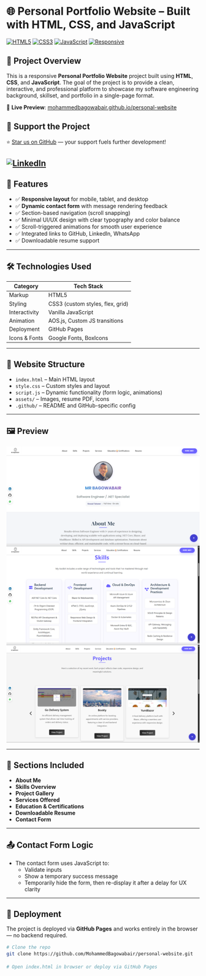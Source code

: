 # 🌐 Personal Portfolio Website – Built with HTML, CSS, and JavaScript  

[![HTML5](https://img.shields.io/badge/HTML5-Markup-orange?style=for-the-badge&logo=html5)](https://developer.mozilla.org/en-US/docs/Web/HTML)
[![CSS3](https://img.shields.io/badge/CSS3-Styling-blue?style=for-the-badge&logo=css3)](https://developer.mozilla.org/en-US/docs/Web/CSS)
[![JavaScript](https://img.shields.io/badge/JavaScript-Interactivity-yellow?style=for-the-badge&logo=javascript)](https://developer.mozilla.org/en-US/docs/Web/JavaScript)
[![Responsive](https://img.shields.io/badge/Responsive-Design-critical?style=for-the-badge&logo=webcomponents)]()


## 📘 Project Overview

This is a responsive **Personal Portfolio Website** project built using **HTML**, **CSS**, and **JavaScript**. The goal of the project is to provide a clean, interactive, and professional platform to showcase my software engineering background, skillset, and portfolio in a single-page format.

🔗 **Live Preview**: [mohammedbagowabair.github.io/personal-website](https://mohammedbagowabair.github.io/personal-website/)

## 🌟 Support the Project

⭐ [Star us on GitHub](https://github.com/MohammedBagowabair/personal-website) — your support fuels further development!

[![LinkedIn](https://img.shields.io/badge/-Connect%20on%20LinkedIn-blue?style=flat-square&logo=linkedin)](https://www.linkedin.com/in/mohammed-bagowabair-77a0a72aa)
---

## 🧩 Features

- ✅ **Responsive layout** for mobile, tablet, and desktop
- ✅ **Dynamic contact form** with message rendering feedback
- ✅ Section-based navigation (scroll snapping)
- ✅ Minimal UI/UX design with clear typography and color balance
- ✅ Scroll-triggered animations for smooth user experience
- ✅ Integrated links to GitHub, LinkedIn, WhatsApp
- ✅ Downloadable resume support

---

## 🛠️ Technologies Used

| Category        | Tech Stack                         |
|----------------|------------------------------------|
| Markup         | HTML5                              |
| Styling        | CSS3 (custom styles, flex, grid)   |
| Interactivity  | Vanilla JavaScript                 |
| Animation      | AOS.js, Custom JS transitions      |
| Deployment     | GitHub Pages                       |
| Icons & Fonts  | Google Fonts, BoxIcons             |

---

## 📂 Website Structure

- `index.html` – Main HTML layout
- `style.css` – Custom styles and layout
- `script.js` – Dynamic functionality (form logic, animations)
- `assets/` – Images, resume PDF, icons
- `.github/` – README and GitHub-specific config

---

## 🖼️ Preview


![Portfolio Screenshot](https://github.com/MohammedBagowabair/personal-website/blob/8397c60fd68fc21cee2bffd4961a6c12588bfc73/1.png)
![Portfolio Screenshot](https://github.com/MohammedBagowabair/personal-website/blob/8397c60fd68fc21cee2bffd4961a6c12588bfc73/2.png)
![Portfolio Screenshot](https://github.com/MohammedBagowabair/personal-website/blob/8397c60fd68fc21cee2bffd4961a6c12588bfc73/3.png)

---

## 📌 Sections Included

- **About Me**
- **Skills Overview**
- **Project Gallery**
- **Services Offered**
- **Education & Certifications**
- **Downloadable Resume**
- **Contact Form**

---

## 📤 Contact Form Logic

- The contact form uses JavaScript to:
  - Validate inputs
  - Show a temporary success message
  - Temporarily hide the form, then re-display it after a delay for UX clarity

---

## 🚀 Deployment

The project is deployed via **GitHub Pages** and works entirely in the browser — no backend required.

```bash
# Clone the repo
git clone https://github.com/MohammedBagowabair/personal-website.git

# Open index.html in browser or deploy via GitHub Pages
